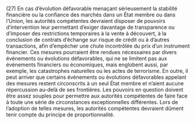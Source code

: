 (27) En cas d’évolution défavorable menaçant sérieusement la stabilité financière ou la confiance des marchés dans un État membre ou dans l’Union, les autorités compétentes devraient disposer de pouvoirs d’intervention leur permettant d’exiger davantage de transparence ou d’imposer des restrictions temporaires à la vente à découvert, à la conclusion de contrats d’échange sur risque de crédit ou à d’autres transactions, afin d’empêcher une chute incontrôlée du prix d’un instrument financier. Ces mesures pourraient être rendues nécessaires par divers événements ou évolutions défavorables, qui ne se limitent pas aux événements financiers ou économiques, mais englobent aussi, par exemple, les catastrophes naturelles ou les actes de terrorisme. En outre, il peut arriver que certains événements ou évolutions défavorables appelant des mesures restent circonscrits à un seul État membre et n’aient aucune répercussion au-delà de ses frontières. Les pouvoirs en question doivent être assez souples pour permettre aux autorités compétentes de faire face à toute une série de circonstances exceptionnelles différentes. Lors de l’adoption de telles mesures, les autorités compétentes devraient dûment tenir compte du principe de proportionnalité.